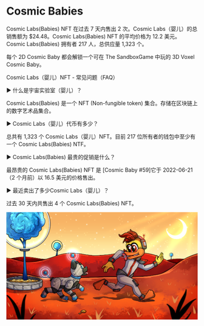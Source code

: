 # Cosmic Babies

Cosmic Labs(Babies) NFT 在过去 7 天内售出 2 次。Cosmic Labs（婴儿）的总销售额为 $24.48。Cosmic Labs(Babies) NFT 的平均价格为 12.2 美元。Cosmic Labs(Babies) 拥有者 217 人，总供应量 1,323 个。

每个 2D Cosmic Baby 都会解锁一个可在 The SandboxGame 中玩的 3D Voxel Cosmic Baby。

Cosmic Labs（婴儿）NFT - 常见问题（FAQ）

▶ 什么是宇宙实验室（婴儿）？

Cosmic Labs(Babies) 是一个 NFT (Non-fungible token) 集合。存储在区块链上的数字艺术品集合。

▶ Cosmic Labs（婴儿）代币有多少？

总共有 1,323 个 Cosmic Labs（婴儿）NFT。目前 217 位所有者的钱包中至少有一个 Cosmic Labs(Babies) NTF。

▶ Cosmic Labs(Babies) 最贵的促销是什么？

最昂贵的 Cosmic Labs(Babies) NFT 是 [Cosmic Baby #59]它于 2022-06-21（2 个月前）以 16.5 美元的价格售出。

▶ 最近卖出了多少Cosmic Labs（婴儿）？

过去 30 天内共售出 4 个 Cosmic Labs(Babies) NFT。

![ NFT](unnamed.png)



